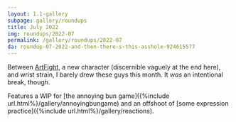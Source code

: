 ```yaml
---
layout: 1.1-gallery
subpage: gallery/roundups
title: July 2022
img: roundups/2022-07
permalink: /gallery/roundups/2022-07
da: roundup-07-2022-and-then-there-s-this-asshole-924615577
---
```

Between <a href="https://a-flyleaf.github.io/artfight" class="ext">ArtFight</a>, a new character (discernible vaguely at the end here), and wrist strain, I barely drew these guys this month. It *was* an intentional break, though.

Features a WIP for [the annoying bun game]({%include url.html%}/gallery/annoyingbungame) and an offshoot of [some expression practice]({%include url.html%}/gallery/reactions).